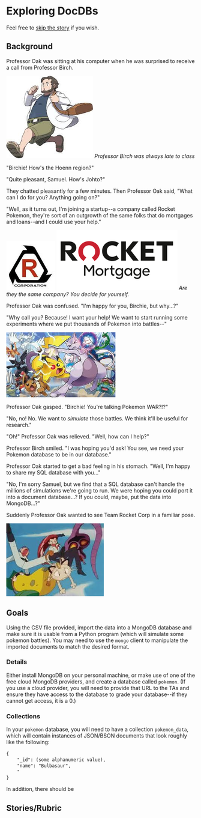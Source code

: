 # Exploring DocDBs

Feel free to [skip the story](#goals) if you wish.

## Background
Professor Oak was sitting at his computer when he was surprised to receive a call from Professor Birch. 

![](Images/Birch.jpeg)
*Professor Birch was always late to class*

"Birchie! How's the Hoenn region?"

"Quite pleasant, Samuel. How's Johto?"

They chatted pleasantly for a few minutes. Then Professor Oak said, "What can I do for you? Anything going on?"

"Well, as it turns out, I'm joining a startup--a company called Rocket Pokemon, they're sort of an outgrowth of the same folks that do mortgages and loans--and I could use your help."

![](Images/Rocket.jpeg)
![](Images/rocket-mortgage.png)
*Are they the same company? You decide for yourself.*

Professor Oak was confused. "I'm happy for you, Birchie, but why...?"

"Why call you? Because! I want your help! We want to start running some experiments where we put thousands of Pokemon into battles--"

![](Images/multi-pokemon-battle.jpeg)

Professor Oak gasped. "Birchie! You're talking Pokemon WAR?!?"

"No, no! No. We want to *simulate* those battles. We think it'll be useful for research."

"Oh!" Professor Oak was relieved. "Well, how can I help?"

Professor Birch smiled. "I was hoping you'd ask! You see, we need your Pokemon database to be in our database."

Professor Oak started to get a bad feeling in his stomach. "Well, I'm happy to share my SQL database with you..."

"No, I'm sorry Samuel, but we find that a SQL database can't handle the millions of simulations we're going to run. We were hoping you could port it into a document database...? If you could, maybe, put the data into MongoDB...?"

Suddenly Professor Oak wanted to see Team Rocket Corp in a familiar pose.

![](Images/blasting_off_again.jpeg)

## Goals
Using the CSV file provided, import the data into a MongoDB database and make sure it is usable from a Python program (which will simulate some pokemon battles). You may need to use the `mongo` client to manipulate the imported documents to match the desired format.

### Details

Either install MongoDB on your personal machine, or make use of one of the free cloud MongoDB providers, and create a database called `pokemon`. (If you use a cloud provider, you will need to provide that URL to the TAs and ensure they have access to the database to grade your database--if they cannot get access, it is a 0.)

### Collections

In your `pokemon` database, you will need to have a collection `pokemon_data`, which will contain instances of JSON/BSON documents that look roughly like the following:

```
{
    "_id": (some alphanumeric value),
    "name": "Bulbasaur",
    "
}
```

In addition, there should be 

## Stories/Rubric




